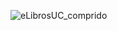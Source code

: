 ![eLibrosUC_comprido](https://github.com/PI-InfoWeb-CNAT/2024-eLibros/assets/114093584/9b204796-129a-4d35-97db-58a9f2dd5f07)
